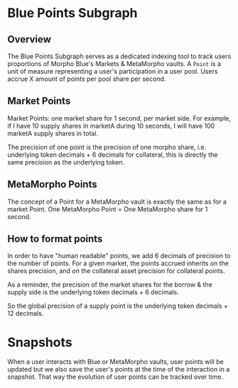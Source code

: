 # Blue Points Subgraph

## Overview

The Blue Points Subgraph serves as a dedicated indexing tool to track users proportions of Morpho Blue's Markets & MetaMorpho vaults.
A `Point` is a unit of measure representing a user's participation in a user pool. Users accrue X amount of points per pool share per second.

## Market Points

Market Points: one market share for 1 second, per market side.
For example, if I have 10 supply shares in marketA during 10 seconds, I will have 100 marketA supply shares in total.

The precision of one point is the precision of one morpho share, i.e. underlying token decimals + 6 decimals
for collateral, this is directly the same precision as the underlying token.

## MetaMorpho Points

The concept of a Point for a MetaMorpho vault is exactly the same as for a market Point.
One MetaMorpho Point = One MetaMorpho share for 1 second.

## How to format points

In order to have "human readable" points, we add 6 decimals of precision to the number of points.
For a given market, the points accrued inherits on the shares precision, and on the collateral asset precision for collateral points.

As a reminder, the precision of the market shares for the borrow & the supply side is the underlying token decimals + 6 decimals.

So the global precision of a supply point is the underlying token decimals + 12 decimals.

# Snapshots

When a user interacts with Blue or MetaMorpho vaults, user points will be updated but we also save the user's points at the time of the interaction in a snapshot.
That way the evolution of user points can be tracked over time.
